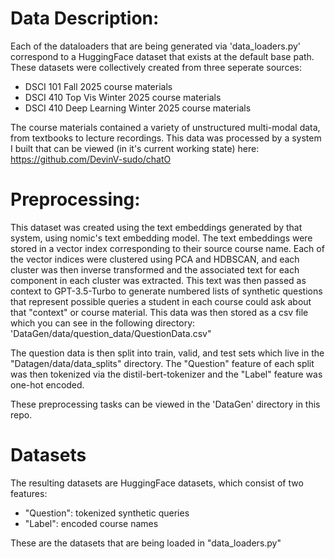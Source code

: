 # Data Description:
Each of the dataloaders that are being generated via 'data_loaders.py' correspond to a HuggingFace dataset that exists at the default base path.
These datasets were collectively created from three seperate sources:

- DSCI 101 Fall 2025 course materials
- DSCI 410 Top Vis Winter 2025 course materials
- DSCI 410 Deep Learning Winter 2025 course materials  

The course materials contained a variety of unstructured multi-modal data, from textbooks to lecture recordings. This data was processed by a system I built
that can be viewed (in it's current working state) here: https://github.com/DevinV-sudo/chatO

# Preprocessing:

This dataset was created using the text embeddings generated by that system, using nomic's text embedding model. The text embeddings were stored in a vector index corresponding to their source course name. Each of the vector indices were clustered using PCA and HDBSCAN, and each cluster was then inverse transformed and the associated text for each component in each cluster was extracted. This text was then passed as context to GPT-3.5-Turbo to generate numbered lists of synthetic questions that represent possible queries a student in each course could ask about that "context" or course material. This data was then stored as a csv file which you can see in the following directory: 'DataGen/data/question_data/QuestionData.csv"

The question data is then split into train, valid, and test sets which live in the "Datagen/data/data_splits" directory. The "Question" feature of each split was then tokenized via the distil-bert-tokenizer and the "Label" feature was one-hot encoded.

These preprocessing tasks can be viewed in the 'DataGen' directory in this repo.

# Datasets

The resulting datasets are HuggingFace datasets, which consist of two features: 
- "Question": tokenized synthetic queries
- "Label": encoded course names

These are the datasets that are being loaded in "data_loaders.py"


